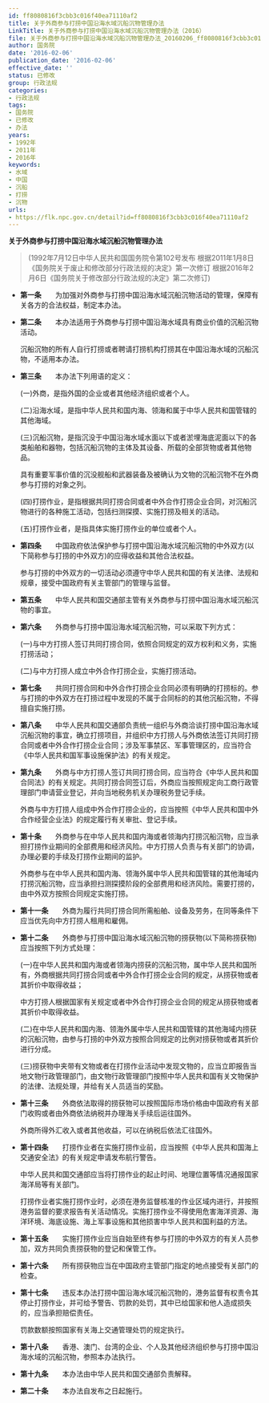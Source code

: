 ```yaml
---
id: ff8080816f3cbb3c016f40ea71110af2
title: 关于外商参与打捞中国沿海水域沉船沉物管理办法
LinkTitle: 关于外商参与打捞中国沿海水域沉船沉物管理办法（2016）
file: 关于外商参与打捞中国沿海水域沉船沉物管理办法_20160206_ff8080816f3cbb3c016f40ea71110af2.docx
author: 国务院
date: '2016-02-06'
publication_date: '2016-02-06'
effective_date: ''
status: 已修改
group: 行政法规
categories:
- 行政法规
tags:
- 国务院
- 已修改
- 办法
years:
- 1992年
- 2011年
- 2016年
keywords:
- 水域
- 中国
- 沉船
- 打捞
- 沉物
urls:
- https://flk.npc.gov.cn/detail?id=ff8080816f3cbb3c016f40ea71110af2
---
```


**关于外商参与打捞中国沿海水域沉船沉物管理办法**

> (1992年7月12日中华人民共和国国务院令第102号发布 根据2011年1月8日《国务院关于废止和修改部分行政法规的决定》第一次修订 根据2016年2月6日《国务院关于修改部分行政法规的决定》第二次修订)

- **第一条**　　为加强对外商参与打捞中国沿海水域沉船沉物活动的管理，保障有关各方的合法权益，制定本办法。

- **第二条**　　本办法适用于外商参与打捞中国沿海水域具有商业价值的沉船沉物活动。

  沉船沉物的所有人自行打捞或者聘请打捞机构打捞其在中国沿海水域的沉船沉物，不适用本办法。

- **第三条**　　本办法下列用语的定义：

  (一)外商，是指外国的企业或者其他经济组织或者个人。

  (二)沿海水域，是指中华人民共和国内海、领海和属于中华人民共和国管辖的其他海域。

  (三)沉船沉物，是指沉没于中国沿海水域水面以下或者淤埋海底泥面以下的各类船舶和器物，包括沉船沉物的主体及其设备、所载的全部货物或者其他物品。

  具有重要军事价值的沉没舰船和武器装备及被确认为文物的沉船沉物不在外商参与打捞的对象之列。

  (四)打捞作业，是指根据共同打捞合同或者中外合作打捞企业合同，对沉船沉物进行的各种施工活动，包括扫测探摸、实施打捞及相关的活动。

  (五)打捞作业者，是指具体实施打捞作业的单位或者个人。

- **第四条**　　中国政府依法保护参与打捞中国沿海水域沉船沉物的中外双方(以下简称参与打捞的中外双方)的应得收益和其他合法权益。

  参与打捞的中外双方的一切活动必须遵守中华人民共和国的有关法律、法规和规章，接受中国政府有关主管部门的管理与监督。

- **第五条**　　中华人民共和国交通部主管有关外商参与打捞中国沿海水域沉船沉物的事宜。

- **第六条**　　外商参与打捞中国沿海水域沉船沉物，可以采取下列方式：

  (一)与中方打捞人签订共同打捞合同，依照合同规定的双方权利和义务，实施打捞活动；

  (二)与中方打捞人成立中外合作打捞企业，实施打捞活动。

- **第七条**　　共同打捞合同和中外合作打捞企业合同必须有明确的打捞标的。参与打捞的中外双方在打捞过程中发现的不属于合同标的的其他沉船沉物，不得擅自实施打捞。

- **第八条**　　中华人民共和国交通部负责统一组织与外商洽谈打捞中国沿海水域沉船沉物的事宜，确立打捞项目，并组织中方打捞人与外商依法签订共同打捞合同或者中外合作打捞企业合同；涉及军事禁区、军事管理区的，应当符合《中华人民共和国军事设施保护法》的有关规定。

- **第九条**　　外商与中方打捞人签订共同打捞合同，应当符合《中华人民共和国合同法》的有关规定。共同打捞合同签订后，外商应当按照规定向工商行政管理部门申请营业登记，并向当地税务机关办理税务登记手续。

  外商与中方打捞人组成中外合作打捞企业的，应当按照《中华人民共和国中外合作经营企业法》的规定履行有关审批、登记手续。

- **第十条**　　外商参与在中华人民共和国内海或者领海内打捞沉船沉物，应当承担打捞作业期间的全部费用和经济风险。中方打捞人负责与有关部门的协调，办理必要的手续及打捞作业期间的监护。

  外商参与在中华人民共和国内海、领海外属中华人民共和国管辖的其他海域内打捞沉船沉物，应当承担扫测探摸阶段的全部费用和经济风险。需要打捞的，由中外双方按照合同规定实施打捞。

- **第十一条**　　外商为履行共同打捞合同所需船舶、设备及劳务，在同等条件下应当优先向中方打捞人租用和雇佣。

- **第十二条**　　外商参与打捞中国沿海水域沉船沉物的捞获物(以下简称捞获物)应当按照下列方式处理：

  (一)在中华人民共和国内海或者领海内捞获的沉船沉物，属中华人民共和国所有，外商根据共同打捞合同或者中外合作打捞企业合同的规定，从捞获物或者其折价中取得收益；

  中方打捞人根据国家有关规定或者中外合作打捞企业合同的规定从捞获物或者其折价中取得收益。

  (二)在中华人民共和国内海、领海外属中华人民共和国管辖的其他海域内捞获的沉船沉物，由参与打捞的中外双方按照合同规定的比例对捞获物或者其折价进行分成。

  (三)捞获物中夹带有文物或者在打捞作业活动中发现文物的，应当立即报告当地文物行政管理部门，由文物行政管理部门按照中华人民共和国有关文物保护的法律、法规处理，并给有关人员适当的奖励。

- **第十三条**　　外商依法取得的捞获物可以按照国际市场价格由中国政府有关部门收购或者由外商依法纳税并办理海关手续后运往国外。

  外商所得外汇收入或者其他收益，可以在纳税后依法汇往国外。

- **第十四条**　　打捞作业者在实施打捞作业前，应当按照《中华人民共和国海上交通安全法》的有关规定申请发布航行警告。

  中华人民共和国交通部应当将打捞作业的起止时间、地理位置等情况通报国家海洋局等有关部门。

  打捞作业者实施打捞作业时，必须在港务监督核准的作业区域内进行，并按照港务监督的要求报告有关活动情况。实施打捞作业不得使用危害海洋资源、海洋环境、海底设施、海上军事设施和其他损害中华人民共和国利益的方法。

- **第十五条**　　实施打捞作业应当自始至终有参与打捞的中外双方的有关人员参加，双方共同负责捞获物的登记和保管工作。

- **第十六条**　　所有捞获物应当在中国政府主管部门指定的地点接受有关部门的检查。

- **第十七条**　　违反本办法打捞中国沿海水域沉船沉物的，港务监督有权责令其停止打捞作业，并可给予警告、罚款的处罚，其中已给国家和他人造成损失的，应当承担赔偿责任。

  罚款数额按照国家有关海上交通管理处罚的规定执行。

- **第十八条**　　香港、澳门、台湾的企业、个人及其他经济组织参与打捞中国沿海水域的沉船沉物，参照本办法执行。

- **第十九条**　　本办法由中华人民共和国交通部负责解释。

- **第二十条**　　本办法自发布之日起施行。
